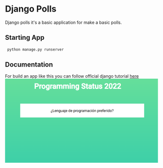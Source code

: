 # Django Polls

Django polls it's a basic application for make a basic polls.

## Starting App

```bash
 python manage.py runserver
```
## Documentation
For build an app like this you can follow official django tutorial [here](https://docs.djangoproject.com/en/4.0/intro/tutorial01/)
![To do app](./wall.png)

